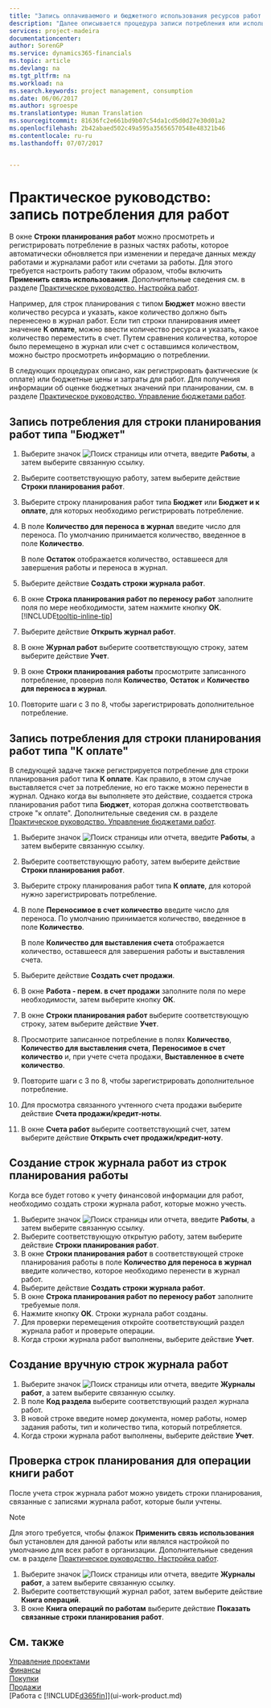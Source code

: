 ```yaml
---
title: "Запись оплачиваемого и бюджетного использования ресурсов работ | Документы Майкрософт"
description: "Далее описывается процедура записи потребления или использования товаров или ресурсов в работах для целей управления проектами."
services: project-madeira
documentationcenter: 
author: SorenGP
ms.service: dynamics365-financials
ms.topic: article
ms.devlang: na
ms.tgt_pltfrm: na
ms.workload: na
ms.search.keywords: project management, consumption
ms.date: 06/06/2017
ms.author: sgroespe
ms.translationtype: Human Translation
ms.sourcegitcommit: 81636fc2e661bd9b07c54da1cd5d0d27e30d01a2
ms.openlocfilehash: 2b42abaed502c49a595a35656570548e48321b46
ms.contentlocale: ru-ru
ms.lasthandoff: 07/07/2017


---
```

# <a name="how-to-record-usage-for-jobs"></a>Практическое руководство: запись потребления для работ
В окне **Строки планирования работ** можно просмотреть и регистрировать потребление в разных частях работы, которое автоматически обновляется при изменении и передаче данных между работами и журналами работ или счетами за работы. Для этого требуется настроить работу таким образом, чтобы включить **Применить связь использования**. Дополнительные сведения см. в разделе [Практическое руководство. Настройка работ](projects-how-setup-jobs.md).  

Например, для строк планирования с типом **Бюджет** можно ввести количество ресурса и указать, какое количество должно быть перенесено в журнал работ. Если тип строки планирования имеет значение **К оплате**, можно ввести количество ресурса и указать, какое количество переместить в счет. Путем сравнения количества, которое было перемещено в журнал или счет с оставшимся количеством, можно быстро просмотреть информацию о потреблении.

В следующих процедурах описано, как регистрировать фактические (к оплате) или бюджетные цены и затраты для работ. Для получения информации об оценке бюджетных значений при планировании, см. в разделе [Практическое руководство. Управление бюджетами работ](projects-how-manage-budgets.md).

## <a name="to-record-usage-for-a-job-planning-line-of-type-budget"></a>Запись потребления для строки планирования работ типа "Бюджет"
1. Выберите значок ![Поиск страницы или отчета](media/ui-search/search_small.png "Значок поиска страницы или отчета"), введите **Работы**, а затем выберите связанную ссылку.  
2. Выберите соответствующую работу, затем выберите действие **Строки планирования работ**.
3. Выберите строку планирования работ типа **Бюджет** или **Бюджет и к оплате**, для которых необходимо регистрировать потребление.
4. В поле **Количество для переноса в журнал** введите число для переноса. По умолчанию принимается количество, введенное в поле **Количество**.

    В поле **Остаток** отображается количество, оставшееся для завершения работы и переноса в журнал.  
5. Выберите действие **Создать строки журнала работ**.
6. В окне **Строка планирования работ по переносу работ** заполните поля по мере необходимости, затем нажмите кнопку **ОК**. [!INCLUDE[tooltip-inline-tip](includes/tooltip-inline-tip_md.md)]
7. Выберите действие **Открыть журнал работ**.  
8. В окне **Журнал работ** выберите соответствующую строку, затем выберите действие **Учет**.
9. В окне **Строки планирования работы** просмотрите записанного потребление, проверив поля **Количество**, **Остаток** и **Количество для переноса в журнал**.  
10. Повторите шаги с 3 по 8, чтобы зарегистрировать дополнительное потребление.  

## <a name="to-record-usage-for-a-job-planning-line-of-type-billable"></a>Запись потребления для строки планирования работ типа "К оплате"
В следующей задаче также регистрируется потребление для строки планирования работ типа **К оплате**. Как правило, в этом случае выставляется счет за потребление, но его также можно перенести в журнал. Однако когда вы выполняете это действие, создается строка планирования работ типа **Бюджет**, которая должна соответствовать строке "к оплате". Дополнительные сведения см. в разделе [Практическое руководство. Управление бюджетами работ](projects-how-manage-budgets.md).

1. Выберите значок ![Поиск страницы или отчета](media/ui-search/search_small.png "Значок поиска страницы или отчета"), введите **Работы**, а затем выберите связанную ссылку.
2. Выберите соответствующую работу, затем выберите действие **Строки планирования работ**.  
3. Выберите строку планирования работ типа **К оплате**, для которой нужно зарегистрировать потребление.
4. В поле **Переносимое в счет количество** введите число для переноса. По умолчанию принимается количество, введенное в поле **Количество**.

    В поле **Количество для выставления счета** отображается количество, оставшееся для завершения работы и выставления счета.  
5. Выберите действие **Создать счет продажи**.
6. В окне **Работа - перем. в счет продажи** заполните поля по мере необходимости, затем выберите кнопку **ОК**.
7. В окне **Строки планирования работ** выберите соответствующую строку, затем выберите действие **Учет**.
8. Просмотрите записанное потребление в полях **Количество**, **Количество для выставления счета**, **Переносимое в счет количество** и, при учете счета продажи, **Выставленное в счете количество**.
9. Повторите шаги с 3 по 8, чтобы зарегистрировать дополнительное потребление.  
10. Для просмотра связанного учтенного счета продажи выберите действие **Счета продажи/кредит-ноты**.  
11. В окне **Счета работ** выберите соответствующий счет, затем выберите действие **Открыть счет продажи/кредит-ноту**.         

## <a name="to-create-job-journal-lines-from-job-planning-lines"></a>Создание строк журнала работ из строк планирования работы
Когда все будет готово к учету финансовой информации для работ, необходимо создать строки журнала работ, которые можно учесть.

1. Выберите значок ![Поиск страницы или отчета](media/ui-search/search_small.png "Значок поиска страницы или отчета"), введите **Работы**, а затем выберите связанную ссылку.  
2. Выберите соответствующую открытую работу, затем выберите действие **Строки планирования работ**.  
3. В окне **Строки планирования работ** в соответствующей строке планирования работы в поле **Количество для переноса в журнал** введите количество, которое необходимо перенести в журнал работ.  
4. Выберите действие **Создать строки журнала работ**.
5. В окне **Строка планирования работ по переносу работ** заполните требуемые поля.  
6. Нажмите кнопку **ОК**. Строки журнала работ созданы.
7. Для проверки перемещения откройте соответствующий раздел журнала работ и проверьте операции.  
8. Когда строки журнала работ выполнены, выберите действие **Учет**.  

## <a name="to-create-job-journal-lines-manually"></a>Создание вручную строк журнала работ
1. Выберите значок ![Поиск страницы или отчета](media/ui-search/search_small.png "Значок поиска страницы или отчета"), введите **Журналы работ**, а затем выберите связанную ссылку.  
2. В поле **Код раздела** выберите соответствующий раздел журнала работ.  
3. В новой строке введите номер документа, номер работы, номер задания работы, тип и количество типа, который потребляется.  
4. Когда строки журнала работ выполнены, выберите действие **Учет**.  

## <a name="to-review-planning-lines-for-a-job-ledger-entry"></a>Проверка строк планирования для операции книги работ
После учета строк журнала работ можно увидеть строки планирования, связанные с записями журнала работ, которые были учтены.

> [!NOTE]  
>   Для этого требуется, чтобы флажок **Применить связь использования** был установлен для данной работы или являлся настройкой по умолчанию для всех работ в организации. Дополнительные сведения см. в разделе [Практическое руководство. Настройка работ](projects-how-setup-jobs.md).  

1. Выберите значок ![Поиск страницы или отчета](media/ui-search/search_small.png "Значок поиска страницы или отчета"), введите **Журналы работ**, а затем выберите связанную ссылку.  
2. Выберите соответствующий журнал работ, затем выберите действие **Книга операций**.  
3. В окне **Книга операций по работам** выберите действие **Показать связанные строки планирования работ**.

## <a name="see-also"></a>См. также
[Управление проектами](projects-manage-projects.md)  
[Финансы](finance.md)  
[Покупки](purchasing-manage-purchasing.md)         
[Продажи](sales-manage-sales.md)      
[Работа с [!INCLUDE[d365fin](includes/d365fin_md.md)]](ui-work-product.md)  

